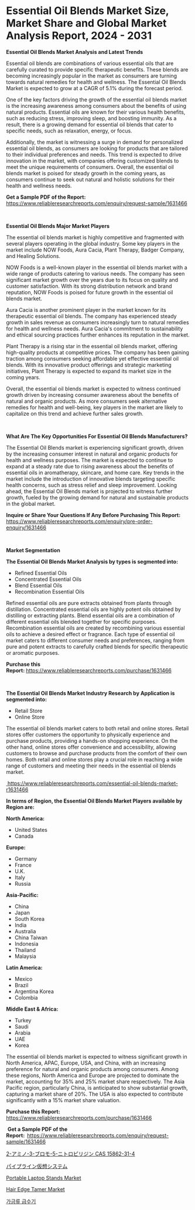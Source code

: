 <p><h1>Essential Oil Blends Market Size, Market Share and Global Market Analysis Report, 2024 - 2031</h1></p><p><strong>Essential Oil Blends Market Analysis and Latest Trends</strong></p>
<p><p>Essential oil blends are combinations of various essential oils that are carefully curated to provide specific therapeutic benefits. These blends are becoming increasingly popular in the market as consumers are turning towards natural remedies for health and wellness. The Essential Oil Blends Market is expected to grow at a CAGR of 5.1% during the forecast period.</p><p>One of the key factors driving the growth of the essential oil blends market is the increasing awareness among consumers about the benefits of using natural products. Essential oils are known for their various health benefits, such as reducing stress, improving sleep, and boosting immunity. As a result, there is a growing demand for essential oil blends that cater to specific needs, such as relaxation, energy, or focus.</p><p>Additionally, the market is witnessing a surge in demand for personalized essential oil blends, as consumers are looking for products that are tailored to their individual preferences and needs. This trend is expected to drive innovation in the market, with companies offering customized blends to meet the unique requirements of consumers. Overall, the essential oil blends market is poised for steady growth in the coming years, as consumers continue to seek out natural and holistic solutions for their health and wellness needs.</p></p>
<p><strong>Get a Sample PDF of the Report:&nbsp;</strong> <a href="https://www.reliableresearchreports.com/enquiry/request-sample/1631466">https://www.reliableresearchreports.com/enquiry/request-sample/1631466</a></p>
<p>&nbsp;</p>
<p><strong>Essential Oil Blends Major Market Players</strong></p>
<p><p>The essential oil blends market is highly competitive and fragmented with several players operating in the global industry. Some key players in the market include NOW Foods, Aura Cacia, Plant Therapy, Badger Company, and Healing Solutions.</p><p>NOW Foods is a well-known player in the essential oil blends market with a wide range of products catering to various needs. The company has seen significant market growth over the years due to its focus on quality and customer satisfaction. With its strong distribution network and brand reputation, NOW Foods is poised for future growth in the essential oil blends market.</p><p>Aura Cacia is another prominent player in the market known for its therapeutic essential oil blends. The company has experienced steady growth in sales revenue as consumers increasingly turn to natural remedies for health and wellness needs. Aura Cacia's commitment to sustainability and ethical sourcing practices further enhances its reputation in the market.</p><p>Plant Therapy is a rising star in the essential oil blends market, offering high-quality products at competitive prices. The company has been gaining traction among consumers seeking affordable yet effective essential oil blends. With its innovative product offerings and strategic marketing initiatives, Plant Therapy is expected to expand its market size in the coming years.</p><p>Overall, the essential oil blends market is expected to witness continued growth driven by increasing consumer awareness about the benefits of natural and organic products. As more consumers seek alternative remedies for health and well-being, key players in the market are likely to capitalize on this trend and achieve further sales growth.</p></p>
<p>&nbsp;</p>
<p><strong>What Are The Key Opportunities For Essential Oil Blends Manufacturers?</strong></p>
<p><p>The Essential Oil Blends market is experiencing significant growth, driven by the increasing consumer interest in natural and organic products for health and wellness purposes. The market is expected to continue to expand at a steady rate due to rising awareness about the benefits of essential oils in aromatherapy, skincare, and home care. Key trends in the market include the introduction of innovative blends targeting specific health concerns, such as stress relief and sleep improvement. Looking ahead, the Essential Oil Blends market is projected to witness further growth, fueled by the growing demand for natural and sustainable products in the global market.</p></p>
<p><strong>Inquire or Share Your Questions If Any Before Purchasing This Report:</strong> <a href="https://www.reliableresearchreports.com/enquiry/pre-order-enquiry/1631466">https://www.reliableresearchreports.com/enquiry/pre-order-enquiry/1631466</a></p>
<p>&nbsp;</p>
<p><strong>Market Segmentation</strong></p>
<p><strong>The Essential Oil Blends Market Analysis by types is segmented into:</strong></p>
<p><ul><li>Refined Essential Oils</li><li>Concentrated Essential Oils</li><li>Blend Essential Oils</li><li>Recombination Essential Oils</li></ul></p>
<p><p>Refined essential oils are pure extracts obtained from plants through distillation. Concentrated essential oils are highly potent oils obtained by distilling or extracting plants. Blend essential oils are a combination of different essential oils blended together for specific purposes. Recombination essential oils are created by recombining various essential oils to achieve a desired effect or fragrance. Each type of essential oil market caters to different consumer needs and preferences, ranging from pure and potent extracts to carefully crafted blends for specific therapeutic or aromatic purposes.</p></p>
<p><strong>Purchase this Report:&nbsp;</strong><a href="https://www.reliableresearchreports.com/purchase/1631466">https://www.reliableresearchreports.com/purchase/1631466</a></p>
<p>&nbsp;</p>
<p><strong>The Essential Oil Blends Market Industry Research by Application is segmented into:</strong></p>
<p><ul><li>Retail Store</li><li>Online Store</li></ul></p>
<p><p>The essential oil blends market caters to both retail and online stores. Retail stores offer customers the opportunity to physically experience and purchase products, providing a hands-on shopping experience. On the other hand, online stores offer convenience and accessibility, allowing customers to browse and purchase products from the comfort of their own homes. Both retail and online stores play a crucial role in reaching a wide range of customers and meeting their needs in the essential oil blends market.</p></p>
<p><a href="https://www.reliableresearchreports.com/essential-oil-blends-market-r1631466">&nbsp;https://www.reliableresearchreports.com/essential-oil-blends-market-r1631466</a></p>
<p><strong>In terms of Region, the Essential Oil Blends Market Players available by Region are:</strong></p>
<p>
    <p> <strong> North America: </strong>
        <ul>
            <li>United States</li>
            <li>Canada</li>
        </ul>
        </p> 
    <p> <strong> Europe: </strong>
        <ul>
            <li>Germany</li>
            <li>France</li>
            <li>U.K.</li>
            <li>Italy</li>
            <li>Russia</li>
        </ul>
        </p> 
    <p> <strong> Asia-Pacific: </strong>
        <ul>
            <li>China</li>
            <li>Japan</li>
            <li>South Korea</li>
            <li>India</li>
            <li>Australia</li>
            <li>China Taiwan</li>
            <li>Indonesia</li>
            <li>Thailand</li>
            <li>Malaysia</li>
        </ul>
        </p> 
    <p> <strong> Latin America: </strong>
        <ul>
            <li>Mexico</li>
            <li>Brazil</li>
            <li>Argentina Korea</li>
            <li>Colombia</li>
        </ul>
        </p> 
    <p> <strong> Middle East & Africa: </strong>
        <ul>
            <li>Turkey</li>
            <li>Saudi</li>
            <li>Arabia</li>
            <li>UAE</li>
            <li>Korea</li>
        </ul>
    </p>
    </p>
<p><p>The essential oil blends market is expected to witness significant growth in North America, APAC, Europe, USA, and China, with an increasing preference for natural and organic products among consumers. Among these regions, North America and Europe are projected to dominate the market, accounting for 35% and 25% market share respectively. The Asia Pacific region, particularly China, is anticipated to show substantial growth, capturing a market share of 20%. The USA is also expected to contribute significantly with a 15% market share valuation.</p></p>
<p><strong>Purchase this Report: </strong><a href="https://www.reliableresearchreports.com/purchase/1631466">https://www.reliableresearchreports.com/purchase/1631466</a></p>
<p>&nbsp;<strong>Get a Sample PDF of the Report:&nbsp;&nbsp;</strong><a href="https://www.reliableresearchreports.com/enquiry/request-sample/1631466">https://www.reliableresearchreports.com/enquiry/request-sample/1631466</a></p>
<p><strong></strong></p>
<p><p><a href="https://github.com/oafhukehf4709715/Market-Research-Report-List-2/blob/main/4589704143140.md">2-アミノ-3-ブロモ-5-ニトロピリジン CAS 15862-31-4</a></p><p><a href="https://github.com/dzy793153605/Market-Research-Report-List-2/blob/main/3468959143141.md">パイプライン仮想システム</a></p><p><a href="https://github.com/alexxisgm/Market-Research-Report-List-1/blob/main/portable-laptop-stands-market.md">Portable Laptop Stands Market</a></p><p><a href="https://github.com/HenrietteMills1/Market-Research-Report-List-1/blob/main/hair-edge-tamer-market.md">Hair Edge Tamer Market</a></p><p><a href="https://github.com/oajzkywllm460/Market-Research-Report-List-2/blob/main/4574227150885.md">가금류 급수기</a></p></p>